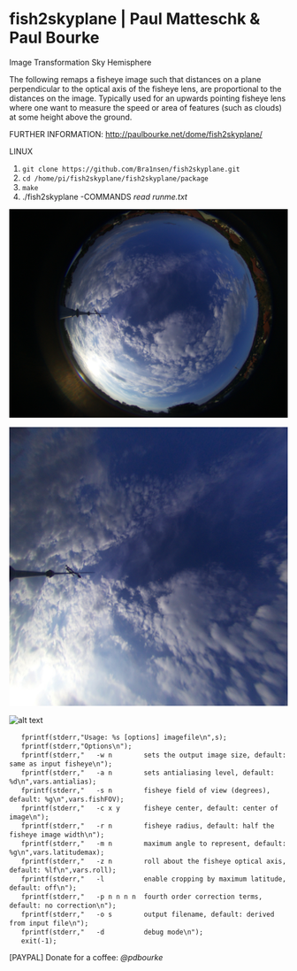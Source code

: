 # fish2skyplane | Paul Matteschk & Paul Bourke

Image Transformation Sky Hemisphere 

The following remaps a fisheye image such that distances on a plane perpendicular to the optical axis of the fisheye lens, are proportional to the distances on the image. Typically used for an upwards pointing fisheye lens where one want to measure the speed or area of features (such as clouds) at some height above the ground.

FURTHER INFORMATION: http://paulbourke.net/dome/fish2skyplane/

LINUX
1. ```git clone https://github.com/Bra1nsen/fish2skyplane.git```
2. ```cd /home/pi/fish2skyplane/fish2skyplane/package```
3. ```make```
4. ./fish2skyplane -COMMANDS *read runme.txt*





![alt text](https://github.com/Bra1nsen/fish2skyplane/blob/main/st2.jpg)

![alt text](https://github.com/Bra1nsen/fish2skyplane/blob/main/st2_sky.jpg)









![alt text](https://st2.depositphotos.com/4431055/11871/i/950/depositphotos_118718962-stock-photo-coffee-cup-and-thank-you.jpg)

```
   fprintf(stderr,"Usage: %s [options] imagefile\n",s);
   fprintf(stderr,"Options\n");
   fprintf(stderr,"   -w n        sets the output image size, default: same as input fisheye\n");
   fprintf(stderr,"   -a n        sets antialiasing level, default: %d\n",vars.antialias);
   fprintf(stderr,"   -s n        fisheye field of view (degrees), default: %g\n",vars.fishFOV);
   fprintf(stderr,"   -c x y      fisheye center, default: center of image\n");
   fprintf(stderr,"   -r n        fisheye radius, default: half the fisheye image width\n");
   fprintf(stderr,"   -m n        maximum angle to represent, default: %g\n",vars.latitudemax);
   fprintf(stderr,"   -z n        roll about the fisheye optical axis, default: %lf\n",vars.roll);
   fprintf(stderr,"   -l          enable cropping by maximum latitude, default: off\n");
   fprintf(stderr,"   -p n n n n  fourth order correction terms, default: no correction\n");
   fprintf(stderr,"   -o s        output filename, default: derived from input file\n");
   fprintf(stderr,"   -d          debug mode\n");
   exit(-1);
```




[PAYPAL] Donate for a coffee: *@pdbourke* 
